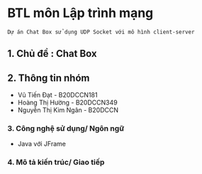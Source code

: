 # BTL môn Lập trình mạng
    Dự án Chat Box sử dụng UDP Socket với mô hình client-server
## 1. Chủ đề : Chat Box

## 2. Thông tin nhóm
 - Vũ Tiến Đạt - B20DCCN181
 - Hoàng Thị Hường - B20DCCN349
 - Nguyễn Thị Kim Ngân - B20DCCN

### 3. Công nghệ sử dụng/ Ngôn ngữ
 - Java với JFrame

### 4. Mô tả kiến trúc/ Giao tiếp

